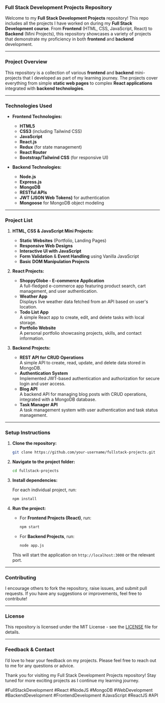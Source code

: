 ### **Full Stack Development Projects Repository**

Welcome to my **Full Stack Development Projects** repository! This repo includes all the projects I have worked on during my **Full Stack Development course**. From **Frontend** (HTML, CSS, JavaScript, React) to **Backend** (Mini Projects), this repository showcases a variety of projects that demonstrate my proficiency in both **frontend** and **backend** development.

---

### **Project Overview**

This repository is a collection of various **frontend** and **backend** mini-projects that I developed as part of my learning journey. The projects cover everything from simple **static web pages** to complex **React applications** integrated with **backend technologies**.

---

### **Technologies Used**

- **Frontend Technologies:**
  - **HTML5**
  - **CSS3** (including Tailwind CSS)
  - **JavaScript**
  - **React.js**
  - **Redux** (for state management)
  - **React Router**
  - **Bootstrap/Tailwind CSS** (for responsive UI)

- **Backend Technologies:**
  - **Node.js**
  - **Express.js**
  - **MongoDB**
  - **RESTful APIs**
  - **JWT (JSON Web Tokens)** for authentication
  - **Mongoose** for MongoDB object modeling

---

### **Project List**

1. **HTML, CSS & JavaScript Mini Projects:**
   - **Static Websites** (Portfolio, Landing Pages)
   - **Responsive Web Designs**
   - **Interactive UI with JavaScript**
   - **Form Validation** & **Event Handling** using Vanilla JavaScript
   - **Basic DOM Manipulation Projects**

2. **React Projects:**
   - **ShoppyGlobe - E-commerce Application**  
     A full-fledged e-commerce app featuring product search, cart management, and user authentication.
   - **Weather App**  
     Displays live weather data fetched from an API based on user's location.
   - **Todo List App**  
     A simple React app to create, edit, and delete tasks with local storage.
   - **Portfolio Website**  
     A personal portfolio showcasing projects, skills, and contact information.

3. **Backend Projects:**
   - **REST API for CRUD Operations**  
     A simple API to create, read, update, and delete data stored in MongoDB.
   - **Authentication System**  
     Implemented JWT-based authentication and authorization for secure login and user access.
   - **Blog API**  
     A backend API for managing blog posts with CRUD operations, integrated with a MongoDB database.
   - **Task Manager API**  
     A task management system with user authentication and task status management.

---

### **Setup Instructions**

1. **Clone the repository:**

   ```bash
   git clone https://github.com/your-username/fullstack-projects.git
   ```

2. **Navigate to the project folder:**

   ```bash
   cd fullstack-projects
   ```

3. **Install dependencies:**

   For each individual project, run:

   ```bash
   npm install
   ```

4. **Run the project:**

   - For **Frontend Projects (React)**, run:

     ```bash
     npm start
     ```

   - For **Backend Projects**, run:

     ```bash
     node app.js
     ```

   This will start the application on `http://localhost:3000` or the relevant port.

---

### **Contributing**

I encourage others to fork the repository, raise issues, and submit pull requests. If you have any suggestions or improvements, feel free to contribute!

---

### **License**

This repository is licensed under the MIT License - see the [LICENSE](LICENSE) file for details.

---

### **Feedback & Contact**

I’d love to hear your feedback on my projects. Please feel free to reach out to me for any questions or advice.

Thank you for visiting my Full Stack Development Projects repository! Stay tuned for more exciting projects as I continue my learning journey.

#FullStackDevelopment #React #NodeJS #MongoDB #WebDevelopment #BackendDevelopment #FrontendDevelopment #JavaScript #ReactJS #API
